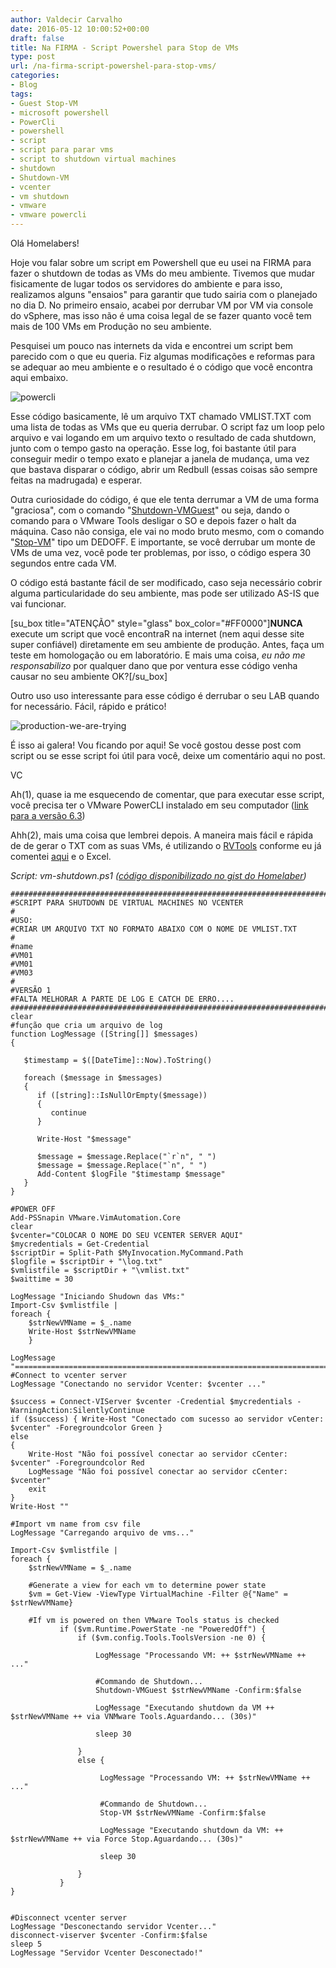 ```yaml
---
author: Valdecir Carvalho
date: 2016-05-12 10:00:52+00:00
draft: false
title: Na FIRMA - Script Powershel para Stop de VMs
type: post
url: /na-firma-script-powershel-para-stop-vms/
categories:
- Blog
tags:
- Guest Stop-VM
- microsoft powershell
- PowerCli
- powershell
- script
- script para parar vms
- script to shutdown virtual machines
- shutdown
- Shutdown-VM
- vcenter
- vm shutdown
- vmware
- vmware powercli
---
```


Olá Homelabers!

Hoje vou falar sobre um script em Powershell que eu usei na FIRMA para fazer o shutdown de todas as VMs do meu ambiente. Tivemos que mudar fisicamente de lugar todos os servidores do ambiente e para isso, realizamos alguns "ensaios" para garantir que tudo sairia com o planejado no dia D. No primeiro ensaio, acabei por derrubar VM por VM via console do vSphere, mas isso não é uma coisa legal de se fazer quanto você tem mais de 100 VMs em Produção no seu ambiente.

Pesquisei um pouco nas internets da vida e encontrei um script bem parecido com o que eu queria. Fiz algumas modificações e reformas para se adequar ao meu ambiente e o resultado é o código que você encontra aqui embaixo.

![powercli](/imagens/2016/05/powercli.png)


<!-- more -->

Esse código basicamente, lê um arquivo TXT chamado VMLIST.TXT com uma lista de todas as VMs que eu queria derrubar. O script faz um loop pelo arquivo e vai logando em um arquivo texto o resultado de cada shutdown, junto com o tempo gasto na operação. Esse log, foi bastante útil para conseguir medir o tempo exato e planejar a janela de mudança, uma vez que bastava disparar o código, abrir um Redbull (essas coisas são sempre feitas na madrugada) e esperar.

Outra curiosidade do código, é que ele tenta derrumar a VM de uma forma "graciosa", com o comando "[Shutdown-VMGuest](https://www.vmware.com/support/developer/windowstoolkit/wintk40u1/html/Shutdown-VMGuest.html)" ou seja, dando o comando para o VMware Tools desligar o SO e depois fazer o halt da máquina. Caso não consiga, ele vai no modo bruto mesmo, com o comando "[Stop-VM](https://www.vmware.com/support/developer/PowerCLI/PowerCLI41U1/html/Stop-VM.html)" tipo um DEDOFF. E importante, se você derrubar um monte de VMs de uma vez, você pode ter problemas, por isso, o código espera 30 segundos entre cada VM.

O código está bastante fácil de ser modificado, caso seja necessário cobrir alguma particularidade do seu ambiente, mas pode ser utilizado AS-IS que vai funcionar.

[su_box title="ATENÇÃO" style="glass" box_color="#FF0000"]**NUNCA** execute um script que você encontraR na internet (nem aqui desse site super confiável) diretamente em seu ambiente de produção. Antes, faça um teste em homologação ou em laboratório.
E mais uma coisa, _eu não me responsabilizo_ por qualquer dano que por ventura esse código venha causar no seu ambiente OK?[/su_box]

Outro uso uso interessante para esse código é derrubar o seu LAB quando for necessário. Fácil, rápido e prático!

![production-we-are-trying](/imagens/2016/05/production-we-are-trying.jpg)


É isso ai galera! Vou ficando por aqui! Se você gostou desse post com script ou se esse script foi útil para você, deixe um comentário aqui no post.

VC

Ah(1), quase ia me esquecendo de comentar, que para executar esse script, você precisa ter o VMware PowerCLI instalado em seu computador ([link para a versão 6.3](https://my.vmware.com/group/vmware/get-download?downloadGroup=PCLI630R1))

Ahh(2), mais uma coisa que lembrei depois. A maneira mais fácil e rápida de de gerar o TXT com as suas VMs, é utilizando o [RVTools](http://homelaber.com.br/nova-versao-do-rvtools-acaba-de-ser-lancada/) conforme eu já comentei [aqui](http://homelaber.com.br/nova-versao-do-rvtools-acaba-de-ser-lancada/) e o Excel.

_Script: vm-shutdown.ps1 ([código disponibilizado no gist do Homelaber](https://gist.github.com/homelaber/362a74112244f1cbd99885f7ce4d7b17))_


    
    ##########################################################################################################
    #SCRIPT PARA SHUTDOWN DE VIRTUAL MACHINES NO VCENTER
    #
    #USO:
    #CRIAR UM ARQUIVO TXT NO FORMATO ABAIXO COM O NOME DE VMLIST.TXT
    #
    #name
    #VM01
    #VM01
    #VM03
    #
    #VERSÃO 1
    #FALTA MELHORAR A PARTE DE LOG E CATCH DE ERRO....
    #########################################################################################################
    clear
    #função que cria um arquivo de log 
    function LogMessage ([String[]] $messages)
    {
     
       $timestamp = $([DateTime]::Now).ToString()
     
       foreach ($message in $messages)
       {
          if ([string]::IsNullOrEmpty($message))
          {
             continue
          }
     
          Write-Host "$message"
     
          $message = $message.Replace("`r`n", " ")
          $message = $message.Replace("`n", " ")
          Add-Content $logFile "$timestamp $message"
       }
    }
    
    #POWER OFF
    Add-PSSnapin VMware.VimAutomation.Core  
    clear  
    $vcenter="COLOCAR O NOME DO SEU VCENTER SERVER AQUI" 
    $mycredentials = Get-Credential 
    $scriptDir = Split-Path $MyInvocation.MyCommand.Path
    $logfile = $scriptDir + "\log.txt" 
    $vmlistfile = $scriptDir + "\vmlist.txt"
    $waittime = 30
    
    LogMessage "Iniciando Shudown das VMs:" 
    Import-Csv $vmlistfile |  
    foreach {  
        $strNewVMName = $_.name
        Write-Host $strNewVMName
        }
    
    LogMessage "==========================================================================================="
    #Connect to vcenter server  
    LogMessage "Conectando no servidor Vcenter: $vcenter ..."
    
    $success = Connect-VIServer $vcenter -Credential $mycredentials -WarningAction:SilentlyContinue
    if ($success) { Write-Host "Conectado com sucesso ao servidor vCenter: $vcenter" -Foregroundcolor Green }
    else
    {
        Write-Host "Não foi possível conectar ao servidor cCenter: $vcenter" -Foregroundcolor Red
        LogMessage "Não foi possível conectar ao servidor cCenter: $vcenter"
        exit
    }
    Write-Host ""
      
    #Import vm name from csv file  
    LogMessage "Carregando arquivo de vms..."
    
    Import-Csv $vmlistfile |  
    foreach {  
        $strNewVMName = $_.name  
      
        #Generate a view for each vm to determine power state  
        $vm = Get-View -ViewType VirtualMachine -Filter @{"Name" = $strNewVMName}  
      
        #If vm is powered on then VMware Tools status is checked  
               if ($vm.Runtime.PowerState -ne "PoweredOff") {  
                   if ($vm.config.Tools.ToolsVersion -ne 0) { 
                    
                       LogMessage "Processando VM: ++ $strNewVMName ++ ..."
                       
                       #Commando de Shutdown...                 
                       Shutdown-VMGuest $strNewVMName -Confirm:$false
                       
                       LogMessage "Executando shutdown da VM ++ $strNewVMName ++ via VNMware Tools.Aguardando... (30s)"
                       
                       sleep 30
                       
                   }  
                   else {  
                        
                        LogMessage "Processando VM: ++ $strNewVMName ++ ..."
                       
                        #Commando de Shutdown...          
                        Stop-VM $strNewVMName -Confirm:$false 
    
                        LogMessage "Executando shutdown da VM: ++ $strNewVMName ++ via Force Stop.Aguardando... (30s)"
                        
                        sleep 30        
                      
                   }  
               }  
    }  
      
    
    #Disconnect vcenter server  
    LogMessage "Desconectando servidor Vcenter..."
    disconnect-viserver $vcenter -Confirm:$false
    sleep 5
    LogMessage "Servidor Vcenter Desconectado!"




